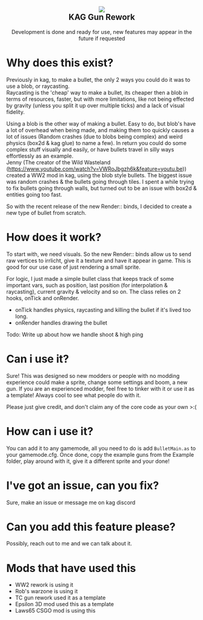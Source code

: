 <h2 align = 'center'><img src="https://i.imgur.com/lQEufyo.png"><br>KAG Gun Rework</h2>
<p align = 'center'>Development is done and ready for use, new features may appear in the future if requested</p>

# Why does this exist?

Previously in kag, to make a bullet, the only 2 ways you could do it was to use a blob, or raycasting.<br />
Raycasting is the 'cheap' way to make a bullet, its cheaper then a blob in terms of resources, faster, but with more limitations, like not being effected by gravity (unless you split it up over multiple ticks) and a lack of visual fidelity.

Using a blob is the other way of making a bullet. Easy to do, but blob's have a lot of overhead when being made, and making them too quickly causes a lot of issues (Random crashes (due to blobs being complex) and weird physics (box2d & kag glue) to name a few). In return you could do some complex stuff visually and easily, or have bullets travel in silly ways effortlessly as an example.
<br >
Jenny (The creator of the Wild Wasteland (https://www.youtube.com/watch?v=VWRoJbgzh6k&feature=youtu.be)) created a WW2 mod in kag, using the blob style bullets. The biggest issue was random crashes & the bullets going through tiles. I spent a while trying to fix bullets going through walls, but turned out to be an issue with box2d & entities going too fast.

So with the recent release of the new Render:: binds, I decided to create a new type of bullet from scratch.

# How does it work?

To start with, we need visuals. So the new Render:: binds allow us to send raw vertices to irrlicht, give it a texture and have it appear in game. This is good for our use case of just rendering a small sprite.

For logic, I just made a simple bullet class that keeps track of some important vars, such as position, last position (for interpolation & raycasting), current gravity & velocity and so on.
The class relies on 2 hooks, onTick and onRender.
- onTick handles physics, raycasting and killing the bullet if it's lived too long.
- onRender handles drawing the bullet

Todo: Write up about how we handle shoot & high ping

# Can i use it?

Sure! This was designed so new modders or people with no modding experience could make a sprite, change some settings and boom, a new gun.
If you are an experienced modder, feel free to tinker with it or use it as a template! Always cool to see what people do with it.

Please just give credit, and don't claim any of the core code as your own >:(

# How can i use it?

You can add it to any gamemode, all you need to do is add ``BulletMain.as`` to your gamemode.cfg. 
Once done, copy the example guns from the Example folder, play around with it, give it a different sprite and your done!

# I've got an issue, can you fix?

Sure, make an issue or message me on kag discord

# Can you add this feature please?

Possibly, reach out to me and we can talk about it.

# Mods that have used this
- WW2 rework is using it
- Rob's warzone is using it
- TC gun rework used it as a template
- Epsilon 3D mod used this as a template
- Laws65 CSGO mod is using this


